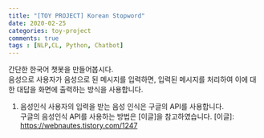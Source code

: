 ```yaml
---
title: "[TOY PROJECT] Korean Stopword"
date: 2020-02-25
categories: toy-project
comments: true
tags : [NLP,CL, Python, Chatbot]
---
```


간단한 한국어 챗봇을 만들어봅시다.  
음성으로 사용자가 음성으로 된 메시지를 입력하면, 입력된 메시지를 처리하여 이에 대한 대답을 화면에 출력하는 방식을 사용합니다. 

1. 음성인식
사용자의 입력을 받는 음성 인식은 구글의 API를 사용합니다.  
구글의 음성인식 API를 사용하는 방법은 [이글]을 참고하였습니다. 
[이글]: https://webnautes.tistory.com/1247
